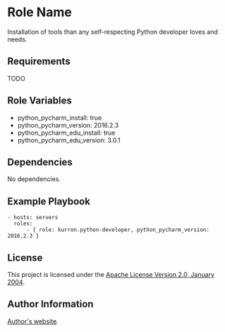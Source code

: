 Role Name
=========

Installation of tools than any self-respecting Python developer loves and needs.

Requirements
------------

TODO

Role Variables
--------------

* python_pycharm_install: true
* python_pycharm_version: 2016.2.3
* python_pycharm_edu_install: true
* python_pycharm_edu_version: 3.0.1

Dependencies
------------

No dependencies.

Example Playbook
----------------

```
- hosts: servers
  roles:
      - { role: kurron.python-developer, python_pycharm_version: 2016.2.3 }
```

License
-------

This project is licensed under the [Apache License Version 2.0, January 2004](http://www.apache.org/licenses/).

Author Information
------------------

[Author's website](http://jvmguy.com/).
